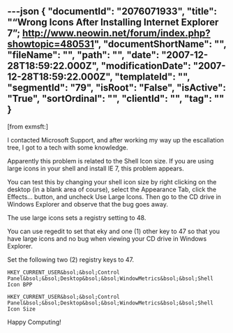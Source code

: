 ---json
{
  "documentId": "2076071933",
  "title": "“Wrong Icons After Installing Internet Explorer 7”; http://www.neowin.net/forum/index.php?showtopic=480531",
  "documentShortName": "",
  "fileName": "",
  "path": "",
  "date": "2007-12-28T18:59:22.000Z",
  "modificationDate": "2007-12-28T18:59:22.000Z",
  "templateId": "",
  "segmentId": "79",
  "isRoot": "False",
  "isActive": "True",
  "sortOrdinal": "",
  "clientId": "",
  "tag": ""
}
---

[from exmsft:]

I contacted Microsoft Support, and after working my way up the escallation tree, I got to a tech with some knowledge.

Apparently this problem is related to the Shell Icon size. If you are using large icons in your shell and install IE 7, this problem appears.

You can test this by changing your shell icon size by right clicking on the desktop (in a blank area of course), select the Appearance Tab, click the Effects… button, and uncheck Use Large Icons. Then go to the CD drive in Windows Explorer and observe that the bug goes away.

The use large icons sets a registry setting to 48.

You can use regedit to set that eky and one (1) other key to 47 so that you have large icons and no bug when viewing your CD drive in Windows Explorer.

Set the following two (2) registry keys to 47.

    HKEY_CURRENT_USER&bsol;&bsol;Control Panel&bsol;&bsol;Desktop&bsol;&bsol;WindowMetrics&bsol;&bsol;Shell Icon BPP

    HKEY_CURRENT_USER&bsol;&bsol;Control Panel&bsol;&bsol;Desktop&bsol;&bsol;WindowMetrics&bsol;&bsol;Shell Icon Size

Happy Computing!

